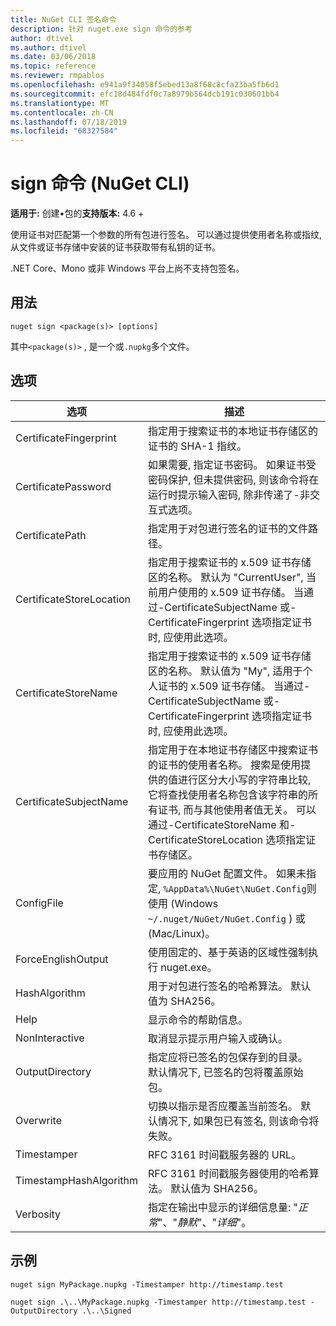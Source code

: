 ```yaml
---
title: NuGet CLI 签名命令
description: 针对 nuget.exe sign 命令的参考
author: dtivel
ms.author: dtivel
ms.date: 03/06/2018
ms.topic: reference
ms.reviewer: rmpablos
ms.openlocfilehash: e941a9f34058f5ebed13a8f68c8cfa23ba5fb6d1
ms.sourcegitcommit: efc18d484fdf0c7a8979b564dcb191c030601bb4
ms.translationtype: MT
ms.contentlocale: zh-CN
ms.lasthandoff: 07/18/2019
ms.locfileid: "68327584"
---
```

# <a name="sign-command-nuget-cli"></a>sign 命令 (NuGet CLI)

**适用于:** 创建&bullet;包的**支持版本:** 4.6 +

使用证书对匹配第一个参数的所有包进行签名。 可以通过提供使用者名称或指纹, 从文件或证书存储中安装的证书获取带有私钥的证书。

.NET Core、Mono 或非 Windows 平台上尚不支持包签名。

## <a name="usage"></a>用法

```cli
nuget sign <package(s)> [options]
```

其中`<package(s)>` , 是一个或`.nupkg`多个文件。

## <a name="options"></a>选项

| 选项 | 描述 |
| --- | --- |
| CertificateFingerprint | 指定用于搜索证书的本地证书存储区的证书的 SHA-1 指纹。 |
| CertificatePassword | 如果需要, 指定证书密码。 如果证书受密码保护, 但未提供密码, 则该命令将在运行时提示输入密码, 除非传递了-非交互式选项。 |
| CertificatePath | 指定用于对包进行签名的证书的文件路径。 |
| CertificateStoreLocation | 指定用于搜索证书的 x.509 证书存储区的名称。 默认为 "CurrentUser", 当前用户使用的 x.509 证书存储。 当通过-CertificateSubjectName 或-CertificateFingerprint 选项指定证书时, 应使用此选项。 |
| CertificateStoreName | 指定用于搜索证书的 x.509 证书存储区的名称。 默认值为 "My", 适用于个人证书的 x.509 证书存储。 当通过-CertificateSubjectName 或-CertificateFingerprint 选项指定证书时, 应使用此选项。 |
| CertificateSubjectName | 指定用于在本地证书存储区中搜索证书的证书的使用者名称。  搜索是使用提供的值进行区分大小写的字符串比较, 它将查找使用者名称包含该字符串的所有证书, 而与其他使用者值无关。  可以通过-CertificateStoreName 和-CertificateStoreLocation 选项指定证书存储区。 |
| ConfigFile | 要应用的 NuGet 配置文件。 如果未指定, `%AppData%\NuGet\NuGet.Config`则使用 (Windows `~/.nuget/NuGet/NuGet.Config` ) 或 (Mac/Linux)。|
| ForceEnglishOutput | 使用固定的、基于英语的区域性强制执行 nuget.exe。 |
| HashAlgorithm | 用于对包进行签名的哈希算法。 默认值为 SHA256。 |
| Help | 显示命令的帮助信息。 |
| NonInteractive | 取消显示提示用户输入或确认。 |
| OutputDirectory | 指定应将已签名的包保存到的目录。 默认情况下, 已签名的包将覆盖原始包。 |
| Overwrite | 切换以指示是否应覆盖当前签名。 默认情况下, 如果包已有签名, 则该命令将失败。 |
| Timestamper | RFC 3161 时间戳服务器的 URL。 |
| TimestampHashAlgorithm | RFC 3161 时间戳服务器使用的哈希算法。 默认值为 SHA256。 |
| Verbosity | 指定在输出中显示的详细信息量: "*正常*"、"*静默*"、"*详细*"。 |

## <a name="examples"></a>示例

```cli
nuget sign MyPackage.nupkg -Timestamper http://timestamp.test

nuget sign .\..\MyPackage.nupkg -Timestamper http://timestamp.test -OutputDirectory .\..\Signed
```